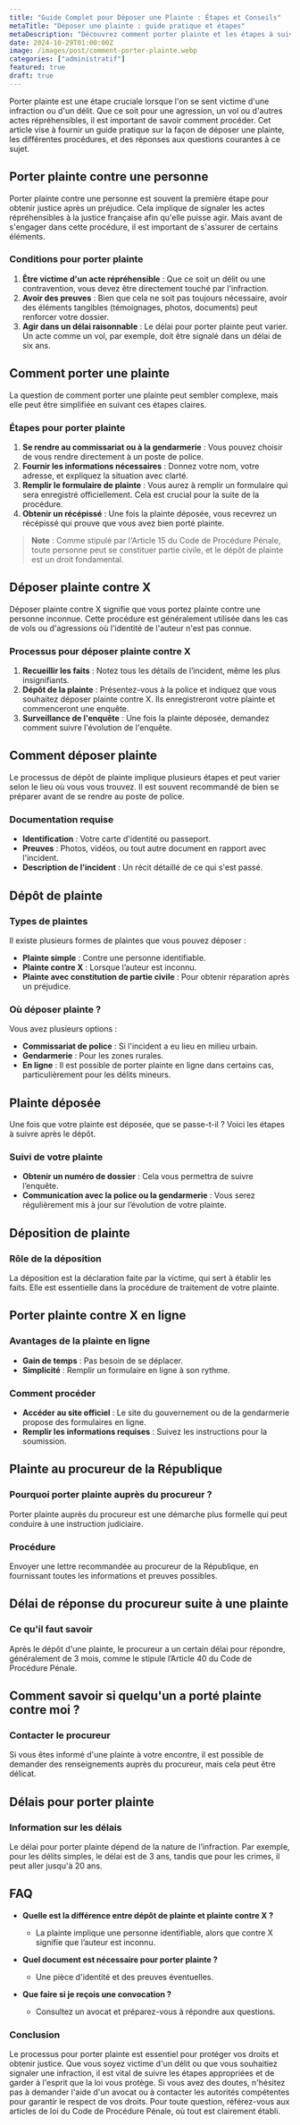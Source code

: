 ```yaml
---
title: "Guide Complet pour Déposer une Plainte : Étapes et Conseils"
metaTitle: "Déposer une plainte : guide pratique et étapes"
metaDescription: "Découvrez comment porter plainte et les étapes à suivre pour déposer une plainte en France."
date: 2024-10-29T01:00:00Z
image: /images/post/comment-porter-plainte.webp
categories: ["administratif"]
featured: true
draft: true
---
```


Porter plainte est une étape cruciale lorsque l'on se sent victime d'une infraction ou d'un délit. Que ce soit pour une agression, un vol ou d'autres actes répréhensibles, il est important de savoir comment procéder. Cet article vise à fournir un guide pratique sur la façon de déposer une plainte, les différentes procédures, et des réponses aux questions courantes à ce sujet.

## Porter plainte contre une personne

Porter plainte contre une personne est souvent la première étape pour obtenir justice après un préjudice. Cela implique de signaler les actes répréhensibles à la justice française afin qu'elle puisse agir. Mais avant de s'engager dans cette procédure, il est important de s'assurer de certains éléments.

### Conditions pour porter plainte

1. **Être victime d'un acte répréhensible** : Que ce soit un délit ou une contravention, vous devez être directement touché par l'infraction.
2. **Avoir des preuves** : Bien que cela ne soit pas toujours nécessaire, avoir des éléments tangibles (témoignages, photos, documents) peut renforcer votre dossier.
3. **Agir dans un délai raisonnable** : Le délai pour porter plainte peut varier. Un acte comme un vol, par exemple, doit être signalé dans un délai de six ans.

## Comment porter une plainte

La question de comment porter une plainte peut sembler complexe, mais elle peut être simplifiée en suivant ces étapes claires. 

### Étapes pour porter plainte

1. **Se rendre au commissariat ou à la gendarmerie** : Vous pouvez choisir de vous rendre directement à un poste de police. 
2. **Fournir les informations nécessaires** : Donnez votre nom, votre adresse, et expliquez la situation avec clarté.
3. **Remplir le formulaire de plainte** : Vous aurez à remplir un formulaire qui sera enregistré officiellement. Cela est crucial pour la suite de la procédure.
4. **Obtenir un récépissé** : Une fois la plainte déposée, vous recevrez un récépissé qui prouve que vous avez bien porté plainte.

> **Note** : Comme stipulé par l'Article 15 du Code de Procédure Pénale, toute personne peut se constituer partie civile, et le dépôt de plainte est un droit fondamental.

## Déposer plainte contre X

Déposer plainte contre X signifie que vous portez plainte contre une personne inconnue. Cette procédure est généralement utilisée dans les cas de vols ou d'agressions où l'identité de l'auteur n'est pas connue.

### Processus pour déposer plainte contre X

1. **Recueillir les faits** : Notez tous les détails de l’incident, même les plus insignifiants.
2. **Dépôt de la plainte** : Présentez-vous à la police et indiquez que vous souhaitez déposer plainte contre X. Ils enregistreront votre plainte et commenceront une enquête.
3. **Surveillance de l'enquête** : Une fois la plainte déposée, demandez comment suivre l'évolution de l'enquête.

## Comment déposer plainte

Le processus de dépôt de plainte implique plusieurs étapes et peut varier selon le lieu où vous vous trouvez. Il est souvent recommandé de bien se préparer avant de se rendre au poste de police.

### Documentation requise

- **Identification** : Votre carte d'identité ou passeport.
- **Preuves** : Photos, vidéos, ou tout autre document en rapport avec l'incident.
- **Description de l'incident** : Un récit détaillé de ce qui s'est passé.

## Dépôt de plainte

### Types de plaintes

Il existe plusieurs formes de plaintes que vous pouvez déposer :

- **Plainte simple** : Contre une personne identifiable.
- **Plainte contre X** : Lorsque l’auteur est inconnu.
- **Plainte avec constitution de partie civile** : Pour obtenir réparation après un préjudice.

### Où déposer plainte ?

Vous avez plusieurs options :

- **Commissariat de police** : Si l'incident a eu lieu en milieu urbain.
- **Gendarmerie** : Pour les zones rurales.
- **En ligne** : Il est possible de porter plainte en ligne dans certains cas, particulièrement pour les délits mineurs.

## Plainte déposée

Une fois que votre plainte est déposée, que se passe-t-il ? Voici les étapes à suivre après le dépôt.

### Suivi de votre plainte

- **Obtenir un numéro de dossier** : Cela vous permettra de suivre l’enquête.
- **Communication avec la police ou la gendarmerie** : Vous serez régulièrement mis à jour sur l’évolution de votre plainte.

## Déposition de plainte

### Rôle de la déposition

La déposition est la déclaration faite par la victime, qui sert à établir les faits. Elle est essentielle dans la procédure de traitement de votre plainte.

## Porter plainte contre X en ligne

### Avantages de la plainte en ligne

- **Gain de temps** : Pas besoin de se déplacer.
- **Simplicité** : Remplir un formulaire en ligne à son rythme.

### Comment procéder

- **Accéder au site officiel** : Le site du gouvernement ou de la gendarmerie propose des formulaires en ligne.
- **Remplir les informations requises** : Suivez les instructions pour la soumission.

## Plainte au procureur de la République

### Pourquoi porter plainte auprès du procureur ?

Porter plainte auprès du procureur est une démarche plus formelle qui peut conduire à une instruction judiciaire. 

### Procédure

Envoyer une lettre recommandée au procureur de la République, en fournissant toutes les informations et preuves possibles. 

## Délai de réponse du procureur suite à une plainte

### Ce qu'il faut savoir

Après le dépôt d'une plainte, le procureur a un certain délai pour répondre, généralement de 3 mois, comme le stipule l’Article 40 du Code de Procédure Pénale.

## Comment savoir si quelqu'un a porté plainte contre moi ?

### Contacter le procureur

Si vous êtes informé d'une plainte à votre encontre, il est possible de demander des renseignements auprès du procureur, mais cela peut être délicat. 

## Délais pour porter plainte

### Information sur les délais

Le délai pour porter plainte dépend de la nature de l’infraction. Par exemple, pour les délits simples, le délai est de 3 ans, tandis que pour les crimes, il peut aller jusqu'à 20 ans.

## FAQ

- **Quelle est la différence entre dépôt de plainte et plainte contre X ?**
  - La plainte implique une personne identifiable, alors que contre X signifie que l’auteur est inconnu.

- **Quel document est nécessaire pour porter plainte ?**
  - Une pièce d'identité et des preuves éventuelles.

- **Que faire si je reçois une convocation ?**
  - Consultez un avocat et préparez-vous à répondre aux questions.

### Conclusion

Le processus pour porter plainte est essentiel pour protéger vos droits et obtenir justice. Que vous soyez victime d'un délit ou que vous souhaitiez signaler une infraction, il est vital de suivre les étapes appropriées et de garder à l'esprit que la loi vous protège. Si vous avez des doutes, n'hésitez pas à demander l'aide d'un avocat ou à contacter les autorités compétentes pour garantir le respect de vos droits. Pour toute question, référez-vous aux articles de loi du Code de Procédure Pénale, où tout est clairement établi.